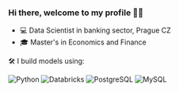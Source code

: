 ### Hi there, welcome to my profile 🚀👋

- 💻 Data Scientist in banking sector, Prague CZ
- 🎓 Master's in Economics and Finance

🛠️ I build models using:

![Python](https://img.shields.io/badge/https%3A%2F%2Fimg.shields.io%2Fbadge%2Fa-python-white?logo=python&label=%20) ![Databricks](https://img.shields.io/badge/https%3A%2F%2Fimg.shields.io%2Fbadge%2Fa-databricks-white?logo=databricks&label=%20) ![PostgreSQL](https://img.shields.io/badge/https%3A%2F%2Fimg.shields.io%2Fbadge%2Fa-postgresql-white?logo=postgresql&label=%20) ![MySQL](https://img.shields.io/badge/https%3A%2F%2Fimg.shields.io%2Fbadge%2Fa-mysql-white?logo=mysql&label=%20)
